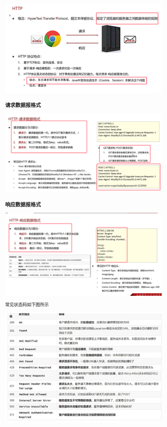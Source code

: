 ![](assets/02http简介/file-20250705181629732.png)

### 请求数据报格式

![](assets/02http简介/file-20250705182008218.png)

### 响应数据报格式

![](assets/02http简介/file-20250705182406664.png)

常见状态码如下图所示

![](assets/02http简介/file-20250705182742662.png)

